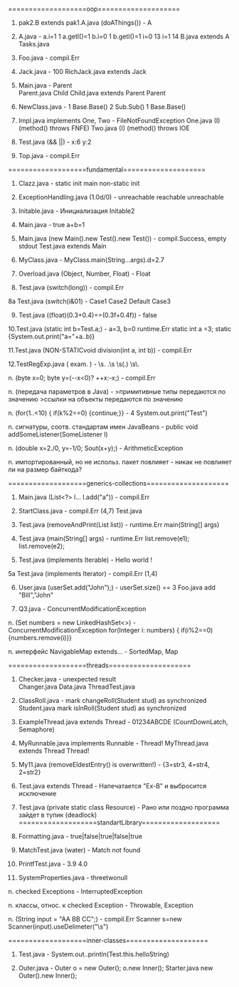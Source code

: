 
===================oop====================
1. pak2.B extends pak1.A.java (doAThings()) -          A

2. A.java -                                            a.i=1  1  a.getI()=1  b.i=0  1  b.getI()=1  i=0  13  i=1  14
   B.java extends A                                    
   Tasks.java
   

3. Foo.java -                                          compil.Err

4. Jack.java -                                         100
   RichJack.java extends Jack

5. Main.java -                                         Parent                                      
   Parent.java                                         Child
   Child.java extends Parent                           Parent

6. NewClass.java -                                     1 Base.Base() 2 Sub.Sub()
                                                       1 Base.Base()
                                                   
7. Impl.java implements One, Two -                     FileNotFoundException
   One.java (I) (method() throws FNFE)
   Two.java (I) (method() throws IOE
                       
8. Test.java (&& ||) -                                 x:6  y:2

9. Top.java -                                          compil.Err

===================fundamental====================
1. Clazz.java -                                        static init
                                                       main
                                                       non-static init
                                                   
2. ExceptionHandling.java (1.0d/0) -                   unreachable
                                                       reachable
                                                       unreachable
                       
3. Initable.java -                                     Инициализация Initable2

4. Main.java -                                         true a+b=1

5. Main.java (new Main().new Test().new Test()) -      compil.Success, empty stdout
   Test.java extends Main

6. MyClass.java -                                      MyClass.main(String...args).d=2.7

7. Overload.java (Object, Number, Float) -             Float

8. Test.java (switch(long)) -                          compil.Err

8a Test.java (switch(i&01) -                           Case1 Case2 Default Case3

9. Test.java ((float)(0.3+0.4)==(0.3f+0.4f)) -         false

10.Test.java (static int b=Test.a;) -                  a=3, b=0 runtime.Err
              static int a =3;
              static {System.out.print("a="+a..b)}
              
11.Test.java (NON-STATICvoid division(int a, int b)) - compil.Err   

12.TestRegExp.java ( exam. ) -                         \\s.  .\\s  \\s(.)  \\s\\.

n. (byte x=0; byte y=(--x<0)? ++x:-x;) -               compil.Err

n. (передача параметров в Java) -                      >примитивные типы передаются по значению
                                                       >ссылки на объекты передаются по значению
                                                   
n. (for(1..<10) { if(k%2==0) {continue;}} -            4
   System.out.print("Test")
   
n. сигнатуры, соотв. стандартам имен JavaBeans -       public void addSomeListener(SomeListener l)   

n. (double x=2./0, y=-1/0; Sout(x+y);) -               ArithmeticException

n.  импортированный, но не использ. пакет повлияет -   никак не повлияет
    ли на размер байткода?

===================generics-collections====================
1. Main.java (List<?> l... l.add("a")) -               compil.Err

2. StartClass.java -                                   compil.Err (4,7)
   Test<T>.java
  
3. Test.java (removeAndPrint(List<String> list)) -     runtime.Err
              main(String[] args)

4. Test.java (main(String[] args) -                    runtime.Err
              list.remove(e1);
              list.remove(e2);
              
5. Test<T>.java (implements Iterable<T>) -             Hello world !     
  
5a Test<T>.java (implements Iterator<T>) -             compil.Err (1,4)  
  
6. User.java (userSet.add("John");) -                  userSet.size() == 3 
   Foo.java           add "Bill","John"
   
7. Q3.java -                                           ConcurrentModificationException   
   
n. (Set<Integer> numbers = new LinkedHashSet<>) -      ConcurrentModificationException
  for(Integer i: numbers) {
  if(i%2==0) {numbers.remove(i)}}

n. интерфейс NavigableMap extends... -                 SortedMap, Map

===================threads====================
1. Checker.java -                                      unexpected result  
   Changer.java
   Data.java
   ThreadTest.java
   
2. ClassRoll.java -                                    mark changeRoll(Student stud)  as synchronized
   Student.java                                        mark isInRoll(Student stud) as synchronized
   
3. ExampleThread.java extends Thread -                 01234ABCDE
    (CountDownLatch, Semaphore)
    
4. MyRunnable.java implements Runnable -               Thread!
   MyThread.java extends Thread                        Thread!
   
5. My11.java (removeEldestEntry() is overwritten!) -   {3=str3, 4=str4, 2=str2}   
    
6. Test.java extends Thread -                          Напечатается "Ex-B" и выбросится исключение   

7. Test.java (private static class Resource) -          Рано или поздно программа зайдет в тупик (deadlock)
===================standartLibrary===================
1. Formatting.java -                                   true|false|true|false|true
2. MatchTest.java (water) -                            Match not found 

3. PrintfTest.java -                                   3.9 4.0

4. SystemProperties.java -                             threetwonull

n. checked Exceptions -                                InterruptedException

n. классы, относ. к checked Exception -                Throwable, Exception

n. (String input = "AA BB CC";) -                      compil.Err
   Scanner s=new Scanner(input).useDelimeter("\s")

===================inner-classes====================
1. Test.java -                                         System.out..println(Test.this.helloString)

2. Outer.java -                                        Outer o = new Outer(); o.new Inner();
   Starter.java                                        new Outer().new Inner();

